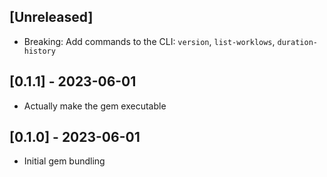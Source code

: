 ## [Unreleased]

- Breaking: Add commands to the CLI: `version`, `list-worklows`, `duration-history`

## [0.1.1] - 2023-06-01

- Actually make the gem executable

## [0.1.0] - 2023-06-01

- Initial gem bundling
